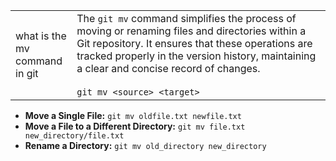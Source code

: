 
|                                    |                                                                                                                                                                                                                                                                                     |
| ---------------------------------- | ----------------------------------------------------------------------------------------------------------------------------------------------------------------------------------------------------------------------------------------------------------------------------------- |
| what is the  mv <br>command in git | The `git mv` command simplifies the process of moving or renaming files and directories within a Git repository. It ensures that these operations are tracked properly in the version history, maintaining a clear and concise record of changes.<br><br>`git mv <source> <target>` |

- **Move a Single File:**
    `git mv oldfile.txt newfile.txt`
- **Move a File to a Different Directory:**
    `git mv file.txt new_directory/file.txt`
- **Rename a Directory:**
    `git mv old_directory new_directory`